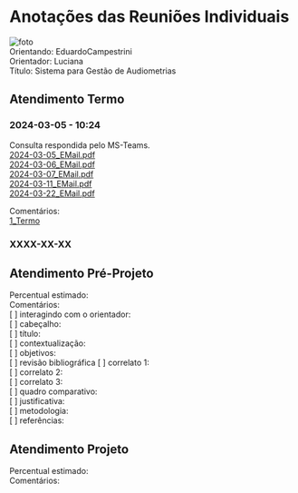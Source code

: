 # Anotações das Reuniões Individuais  

![foto](foto.png "foto")  
Orientando: EduardoCampestrini  
Orientador: Luciana  
Título: Sistema para Gestão de Audiometrias  

## Atendimento Termo  

### 2024-03-05 - 10:24

Consulta respondida pelo MS-Teams.  
[2024-03-05_EMail.pdf](2024-03-05_EMail.pdf)  
[2024-03-06_EMail.pdf](2024-03-06_EMail.pdf)  
[2024-03-07_EMail.pdf](2024-03-07_EMail.pdf)  
[2024-03-11_EMail.pdf](2024-03-11_EMail.pdf)  
[2024-03-22_EMail.pdf](2024-03-22_EMail.pdf)  

Comentários:  
[1_Termo](1_Termo.pdf "1_Termo")  

### XXXX-XX-XX

## Atendimento Pré-Projeto  

Percentual estimado:  
Comentários:  
[ ] interagindo com o orientador:  
[ ] cabeçalho:  
[ ] título:  
[ ] contextualização:  
[ ] objetivos:  
[ ] revisão bibliográfica
[ ] correlato 1:  
[ ] correlato 2:  
[ ] correlato 3:  
[ ] quadro comparativo:  
[ ] justificativa:  
[ ] metodologia:  
[ ] referências:  

## Atendimento Projeto  

Percentual estimado:  
Comentários:  
